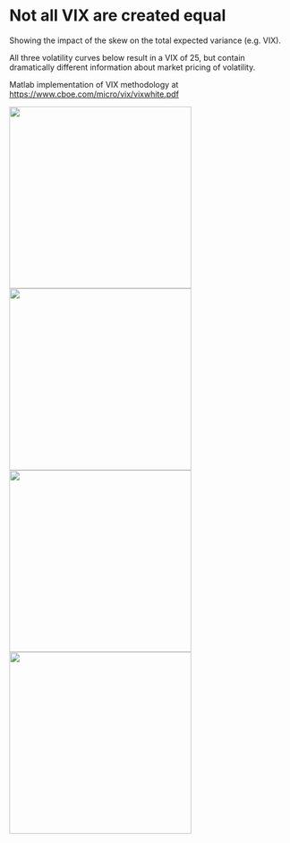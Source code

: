 # Not all VIX are created equal

Showing the impact of the skew on the total expected variance (e.g. VIX).

All three volatility curves below result in a VIX of 25, but contain dramatically different information about market pricing of volatility.

Matlab implementation of VIX methodology at https://www.cboe.com/micro/vix/vixwhite.pdf


<img src="https://github.com/kwar13/vix_impact_of_skew/blob/master/figures/vol_curves.jpg" height="325"><img src="https://github.com/kwar13/vix_impact_of_skew/blob/master/figures/vix_1.jpg" height="325"><img src="https://github.com/kwar13/vix_impact_of_skew/blob/master/figures/vix_3.jpg" height="325"><img src="https://github.com/kwar13/vix_impact_of_skew/blob/master/figures/vix_3.jpg" height="325">

